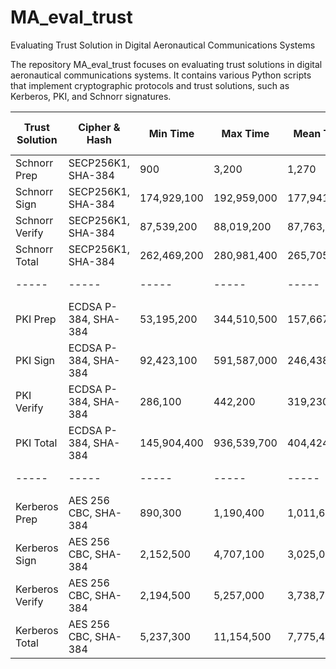 # MA_eval_trust
Evaluating Trust Solution in Digital Aeronautical Communications Systems

The repository MA_eval_trust focuses on evaluating trust solutions in digital aeronautical communications systems. It contains various Python scripts that implement cryptographic protocols and trust solutions, such as Kerberos, PKI, and Schnorr signatures.


| Trust Solution  | Cipher & Hash        | Min Time  | Max Time   | Mean Time         | Size (Byte) | Latency | Number of Routines |
|-----------------|----------------------|-----------|------------|-------------------|-------------|---------|--------------------|
| Schnorr Prep    | SECP256K1, SHA-384   | 900       | 3,200      | 1,270             | N/A         | N/A     | 100                |
| Schnorr Sign    | SECP256K1, SHA-384   | 174,929,100| 192,959,000| 177,941,000       | N/A         | N/A     | 100                |
| Schnorr Verify  | SECP256K1, SHA-384   | 87,539,200 | 88,019,200 | 87,763,610        | N/A         | N/A     | 100                |
| Schnorr Total   | SECP256K1, SHA-384   | 262,469,200| 280,981,400| 265,705,880       | N/A         | N/A     | 100                |
| -----           | -----                | -----     | -----      | -----             | -----       | -----   | -----              |
| PKI Prep        | ECDSA P-384, SHA-384 | 53,195,200 | 344,510,500| 157,667,130       | N/A         | N/A     | 100                |
| PKI Sign        | ECDSA P-384, SHA-384 | 92,423,100 | 591,587,000| 246,438,420       | N/A         | N/A     | 100                |
| PKI Verify      | ECDSA P-384, SHA-384 | 286,100    | 442,200    | 319,230           | N/A         | N/A     | 100                |
| PKI Total       | ECDSA P-384, SHA-384 | 145,904,400| 936,539,700| 404,424,780       | N/A         | N/A     | 100                |
| -----           | -----                | -----     | -----      | -----             | -----       | -----   | -----              |
| Kerberos Prep   | AES 256 CBC, SHA-384 | 890,300    | 1,190,400  | 1,011,658.33      | N/A         | N/A     | 100                |
| Kerberos Sign   | AES 256 CBC, SHA-384 | 2,152,500  | 4,707,100  | 3,025,066.67      | N/A         | N/A     | 100                |
| Kerberos Verify | AES 256 CBC, SHA-384 | 2,194,500  | 5,257,000  | 3,738,700         | N/A         | N/A     | 100                |
| Kerberos Total  | AES 256 CBC, SHA-384 | 5,237,300  | 11,154,500 | 7,775,425.0       | N/A         | N/A     | 100                |
